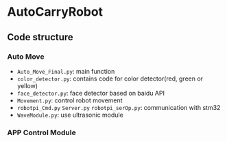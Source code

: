 # AutoCarryRobot

## Code structure

### Auto Move
- `Auto_Move_Final.py`: main function
- `color_detector.py`: contains code for color detector(red, green or yellow)
- `face_detector.py`: face detector based on baidu API
- `Movement.py`: control robot movement
- `robotpi_Cmd.py` `Server.py` `robotpi_serOp.py`: communication with stm32
- `WaveModule.py`: use ultrasonic module

### APP Control Module
